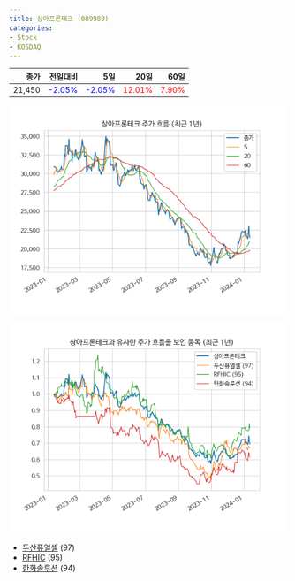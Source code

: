 ```yaml
---
title: 상아프론테크 (089980)
categories:
- Stock
- KOSDAQ
---
```


|종가|전일대비|5일|20일|60일|
|---:|-------:|--:|---:|---:|
|21,450|<span style="color: blue">-2.05%</span>|<span style="color: blue">-2.05%</span>|<span style="color: red">12.01%</span>|<span style="color: red">7.90%</span>|


<!-- more -->

![089980](/assets/images/stock/089980.png)

![089980](/assets/images/stock/089980_sim.png)

- [두산퓨얼셀](/336260/) (97)
- [RFHIC](/218410/) (95)
- [한화솔루션](//009830/) (94)